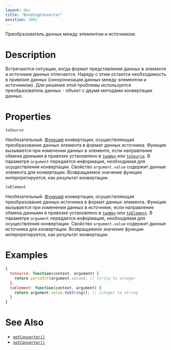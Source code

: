 ```yaml
---
layout: doc
title: "BindingConverter"
position: 1001
---
```


Преобразователь данных между элементом и источником.

# Description

Встречаются ситуации, когда формат представления данных в элементе и источнике данных отличается.
Наряду с этим остается необходимость в привязке данных (синхронизации данных между элементом и
источником). Для решения этой проблемы используется преобразователь данных - объект с двумя
методами конвертации данных.

# Properties

`toSource`

Необязательный. [Функция](../../KeyConcepts/Script/) конвертации, осуществляющая преобразование данных
элемента в формат данных источника. Функция вызывается при изменении данных в элементе, если направление
обмена данными в привязке установлено в [`twoWay`](../BindingMode/) или [`toSource`](../BindingMode/).
В параметре `argument` передается информация, необходимая для осуществления конвертации. Свойство
`argument.value` содержит данные элемента для конвертации. Возвращаемое значение функции
интерпретируется, как результат конвертации.

`toElement`

Необязательный. [Функция](../../KeyConcepts/Script/) конвертации, осуществляющая преобразование данных
источника в формат данных элемента. Функция вызывается при изменении данных в источнике, если направление
обмена данными в привязке установлено в [`twoWay`](../BindingMode/) или [`toElement`](../BindingMode/).
В параметре `argument` передается информация, необходимая для осуществления конвертации. Свойство
`argument.value` содержит данные источника для конвертации. Возвращаемое значение функции
интерпретируется, как результат конвертации.

# Examples

```js
{
  toSource: function(context, argument) {
    return parseInt(argument.value); // string to integer
  },
  toElement: function(context, argument) {
    return argument.value.toString(); // integer to string
  }
}
```

# See Also

* [`getConverter()`](../BaseDataBinding.getConverter/)
* [`setConverter()`](../BaseDataBinding.setConverter/)
